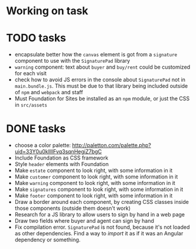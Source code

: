 # Working on task

# TODO tasks

- encapsulate better how the `canvas` element is got from a `signature` component to use with the `SignaturePad` library
- `warning` component: text about `buyer` and `buy/rent` could be customized for each visit
- check how to avoid JS errors in the console about `SignaturePad` not in `main.bundle.js`. This must be due to that library being included outside of `npm` and `webpack` and staff
- Must Foundation for Sites be installed as an `npm` module, or just the CSS in `src/assets`

# DONE tasks

+ choose a color palette: http://paletton.com/palette.php?uid=33Y0u0kllllFvq3sqnHegiZ7bgC
+ Include Foundation as CSS framework
+ Style `header` elements with Foundation
+ Make `estate` component to look right, with some information in it
+ Make `customer` component to look right, with some information in it
+ Make `warning` component to look right, with some information in it
+ Make `signatures` component to look right, with some information in it
+ Make `footer` component to look right, with some information in it
+ Draw a border around each component, by creating CSS classes inside those components (outside them doesn't work)
+ Research for a JS library to allow users to sign by hand in a web page
+ Draw two fields where buyer and agent can sign by hand
+ Fix compilation error. `SignaturePad` is not found, because it's not loaded as other dependencies. Find a way to *import* it as if it was an Angular dependency or something.

